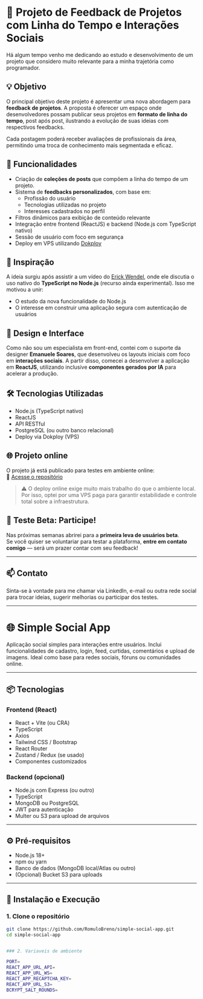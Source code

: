 # 🧪 Projeto de Feedback de Projetos com Linha do Tempo e Interações Sociais

Há algum tempo venho me dedicando ao estudo e desenvolvimento de um projeto que considero muito relevante para a minha trajetória como programador.

## 💡 Objetivo

O principal objetivo deste projeto é apresentar uma nova abordagem para **feedback de projetos**. A proposta é oferecer um espaço onde desenvolvedores possam publicar seus projetos em **formato de linha do tempo**, post após post, ilustrando a evolução de suas ideias com respectivos feedbacks.

Cada postagem poderá receber avaliações de profissionais da área, permitindo uma troca de conhecimento mais segmentada e eficaz.

## 🚀 Funcionalidades

- Criação de **coleções de posts** que compõem a linha do tempo de um projeto.
- Sistema de **feedbacks personalizados**, com base em:
  - Profissão do usuário
  - Tecnologias utilizadas no projeto
  - Interesses cadastrados no perfil
- Filtros dinâmicos para exibição de conteúdo relevante
- Integração entre frontend (ReactJS) e backend (Node.js com TypeScript nativo)
- Sessão de usuário com foco em segurança
- Deploy em VPS utilizando [Dokploy](https://dokploy.io)

## 🧠 Inspiração

A ideia surgiu após assistir a um vídeo do [Erick Wendel](https://www.erickwendel.com.br/), onde ele discutia o uso nativo do **TypeScript no Node.js** (recurso ainda experimental). Isso me motivou a unir:
- O estudo da nova funcionalidade do Node.js
- O interesse em construir uma aplicação segura com autenticação de usuários

## 🎨 Design e Interface

Como não sou um especialista em front-end, contei com o suporte da designer **Emanuele Soares**, que desenvolveu os layouts iniciais com foco em **interações sociais**. A partir disso, comecei a desenvolver a aplicação em **ReactJS**, utilizando inclusive **componentes gerados por IA** para acelerar a produção.

## 🛠️ Tecnologias Utilizadas

- Node.js (TypeScript nativo)
- ReactJS
- API RESTful
- PostgreSQL (ou outro banco relacional)
- Deploy via Dokploy (VPS)

## 🌐 Projeto online

O projeto já está publicado para testes em ambiente online:  
🔗 [Acesse o repositório](https://lnkd.in/daxgczjf)

> ⚠️ O deploy online exige muito mais trabalho do que o ambiente local. Por isso, optei por uma VPS paga para garantir estabilidade e controle total sobre a infraestrutura.

## 🧪 Teste Beta: Participe!

Nas próximas semanas abrirei para a **primeira leva de usuários beta**.  
Se você quiser se voluntariar para testar a plataforma, **entre em contato comigo** — será um prazer contar com seu feedback!

---

## 📫 Contato

Sinta-se à vontade para me chamar via LinkedIn, e-mail ou outra rede social para trocar ideias, sugerir melhorias ou participar dos testes.

---
# 🌐 Simple Social App

Aplicação social simples para interações entre usuários. Inclui funcionalidades de cadastro, login, feed, curtidas, comentários e upload de imagens. Ideal como base para redes sociais, fóruns ou comunidades online.

---

## 📦 Tecnologias

### Frontend (React)
- React + Vite (ou CRA)
- TypeScript
- Axios
- Tailwind CSS / Bootstrap
- React Router
- Zustand / Redux (se usado)
- Componentes customizados

### Backend (opcional)
- Node.js com Express (ou outro)
- TypeScript
- MongoDB ou PostgreSQL
- JWT para autenticação
- Multer ou S3 para upload de arquivos

---

## ⚙️ Pré-requisitos

- Node.js 18+
- npm ou yarn
- Banco de dados (MongoDB local/Atlas ou outro)
- (Opcional) Bucket S3 para uploads

---

## 🚀 Instalação e Execução

### 1. Clone o repositório

```bash
git clone https://github.com/RomuloBreno/simple-social-app.git
cd simple-social-app


### 2. Variaveis de ambiente

PORT=
REACT_APP_URL_API=
REACT_APP_URL_WS=
REACT_APP_RECAPTCHA_KEY=
REACT_APP_URL_S3=
BCRYPT_SALT_ROUNDS=

